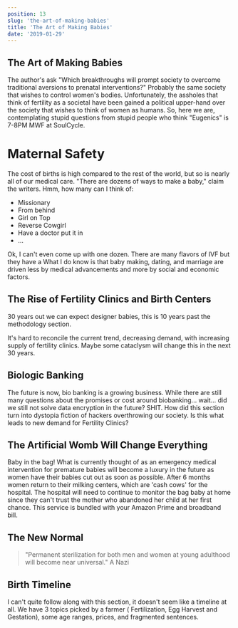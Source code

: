 ```yaml
---
position: 13
slug: 'the-art-of-making-babies'
title: 'The Art of Making Babies'
date: '2019-01-29'
---
```


## The Art of Making Babies

The author's ask "Which breakthroughs will prompt society to overcome traditional aversions to prenatal interventions?" Probably the same society that wishes to control women's bodies. Unfortunately, the assholes that think of fertility as a societal have been gained a political upper-hand over the society that wishes to think of women as humans. So, here we are, contemplating stupid questions from stupid people who think "Eugenics" is 7-8PM MWF at SoulCycle.

# Maternal Safety

The cost of births is high compared to the rest of the world, but so is nearly all of our medical care. "There are dozens of ways to make a baby," claim the writers. Hmm, how many can I think of:

- Missionary
- From behind
- Girl on Top
- Reverse Cowgirl
- Have a doctor put it in
- ...

Ok, I can't even come up with one dozen. There are many flavors of IVF but they have a
What I do know is that baby making, dating, and marriage are driven less by medical advancements and more by social and economic factors.

## The Rise of Fertility Clinics and Birth Centers

30 years out we can expect designer babies, this is 10 years past the methodology section.

It's hard to reconcile the current trend, decreasing demand, with increasing supply of fertility clinics. Maybe some cataclysm will change this in the next 30 years.

## Biologic Banking

The future is now, bio banking is a growing business. While there are still many questions about the promises or cost around biobanking... wait... did we still not solve data encryption in the future? SHIT. How did this section turn into dystopia fiction of hackers overthrowing our society. Is this what leads to new demand for Fertility Clinics?

## The Artificial Womb Will Change Everything

Baby in the bag! What is currently thought of as an emergency medical intervention for premature babies will become a luxury in the future as women have their babies cut out as soon as possible. After 6 months women return to their milking centers, which are 'cash cows' for the hospital. The hospital will need to continue to monitor the bag baby at home since they can't trust the mother who abandoned her child at her first chance. This service is bundled with your Amazon Prime and broadband bill.

## The New Normal

> "Permanent sterilization for both men and women at young adulthood will become near universal."
> A Nazi

## Birth Timeline

I can't quite follow along with this section, it doesn't seem like a timeline at all. We have 3 topics picked by a farmer ( Fertilization, Egg Harvest and Gestation), some age ranges, prices, and fragmented sentences.

